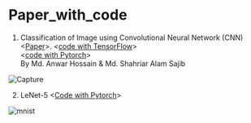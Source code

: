 # Paper_with_code


1. Classification of Image using Convolutional Neural Network (CNN) <[Paper](https://github.com/Elman295/Paper_with_code/blob/main/2-Classification-of-Image-using-Convolutional.pdf)>.  <[code with TensorFlow](https://github.com/Elman295/Paper_with_code/blob/main/Classification_of_Image_using_Convolutional_Neural_Network_(CNN).ipynb)> <br/> <[code with Pytorch](https://github.com/Elman295/Paper_with_code/blob/main/Classification_of_Image_using_Convolutional_Neural_Network_(CNN)_Pytorch.ipynb)><br/>
 By Md. Anwar Hossain & Md. Shahriar Alam Sajib <br/>
 
 ![Capture](https://user-images.githubusercontent.com/77393687/225598930-9a08ac8a-1700-4542-9fb2-2019b296c3e1.PNG) <br/>
 
 
 2. LeNet-5 <[Code with Pytorch](https://github.com/Elman295/Paper_with_code/blob/main/LeNet_5_Pytorch.ipynb)> <br/>

![mnist](https://user-images.githubusercontent.com/77393687/225910659-64b38b63-2898-42b7-958c-c0728839514a.png)

 


